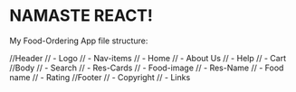 # NAMASTE REACT!

My Food-Ordering App file structure:

//Header
// - Logo
// - Nav-items
//   - Home
//   - About Us
//   - Help
//   - Cart
//Body
// - Search
// - Res-Cards
//   - Food-image
//   - Res-Name
//   - Food name
//   - Rating
//Footer
// - Copyright
// - Links